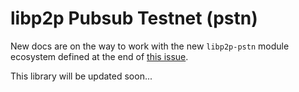 # libp2p Pubsub Testnet (pstn)


New docs are on the way to work with the new `libp2p-pstn` module ecosystem defined at the end of [this issue](https://github.com/gavinmcdermott/js-libp2p-pstn/issues/4).

This library will be updated soon...
